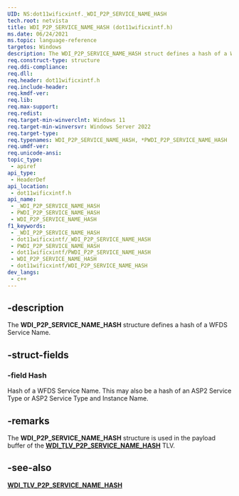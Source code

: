 ```yaml
---
UID: NS:dot11wificxintf._WDI_P2P_SERVICE_NAME_HASH
tech.root: netvista
title: WDI_P2P_SERVICE_NAME_HASH (dot11wificxintf.h)
ms.date: 06/24/2021
ms.topic: language-reference
targetos: Windows
description: The WDI_P2P_SERVICE_NAME_HASH struct defines a hash of a WFDS Service Name.
req.construct-type: structure
req.ddi-compliance: 
req.dll: 
req.header: dot11wificxintf.h
req.include-header: 
req.kmdf-ver: 
req.lib: 
req.max-support: 
req.redist: 
req.target-min-winverclnt: Windows 11 
req.target-min-winversvr: Windows Server 2022
req.target-type: 
req.typenames: WDI_P2P_SERVICE_NAME_HASH, *PWDI_P2P_SERVICE_NAME_HASH
req.umdf-ver: 
req.unicode-ansi: 
topic_type:
 - apiref
api_type:
 - HeaderDef
api_location:
 - dot11wificxintf.h
api_name:
 - _WDI_P2P_SERVICE_NAME_HASH
 - PWDI_P2P_SERVICE_NAME_HASH
 - WDI_P2P_SERVICE_NAME_HASH
f1_keywords:
 - _WDI_P2P_SERVICE_NAME_HASH
 - dot11wificxintf/_WDI_P2P_SERVICE_NAME_HASH
 - PWDI_P2P_SERVICE_NAME_HASH
 - dot11wificxintf/PWDI_P2P_SERVICE_NAME_HASH
 - WDI_P2P_SERVICE_NAME_HASH
 - dot11wificxintf/WDI_P2P_SERVICE_NAME_HASH
dev_langs:
 - c++
---
```


## -description

The **WDI_P2P_SERVICE_NAME_HASH** structure defines a hash of a WFDS Service Name.

## -struct-fields

### -field Hash

Hash of a WFDS Service Name. This may also be a hash of an ASP2 Service Type or ASP2 Service Type and Instance Name.

## -remarks

The **WDI_P2P_SERVICE_NAME_HASH** structure is used in the payload buffer of the [**WDI_TLV_P2P_SERVICE_NAME_HASH**](/windows-hardware/drivers/netcx/wdi-tlv-p2p-service-name-hash) TLV.

## -see-also

[**WDI_TLV_P2P_SERVICE_NAME_HASH**](/windows-hardware/drivers/netcx/wdi-tlv-p2p-service-name-hash)
